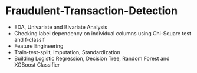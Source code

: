 # Fraudulent-Transaction-Detection
* EDA, Univariate and Bivariate Analysis
* Checking label dependency on individual columns using Chi-Square test and f-classif
* Feature Engineering
* Train-test-split, Imputation, Standardization
* Building Logistic Regression, Decision Tree, Random Forest and XGBoost Classifier
